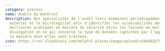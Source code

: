 ```yaml
---
category: process
name: Audits du matériel
description: Des spécialistes de l'audit tiers examinent périodiquement le
  matériel et le micrologiciel afin d'identifier les vulnérabilités des
  meilleures pratiques en matière de sécurité et/ou les lacunes en matière de
  divulgation en ce qui concerne le type de données capturées par l'appareil et
  la manière dont elles sont traitées.
icon: https://res.cloudinary.com/helpful-places/image/upload/v1664832753/dtpr-icons/process/rdua_vubhkl.svg
---
```

